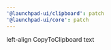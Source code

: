 ```yaml
---
'@launchpad-ui/clipboard': patch
'@launchpad-ui/core': patch
---
```


left-align CopyToClipboard text
